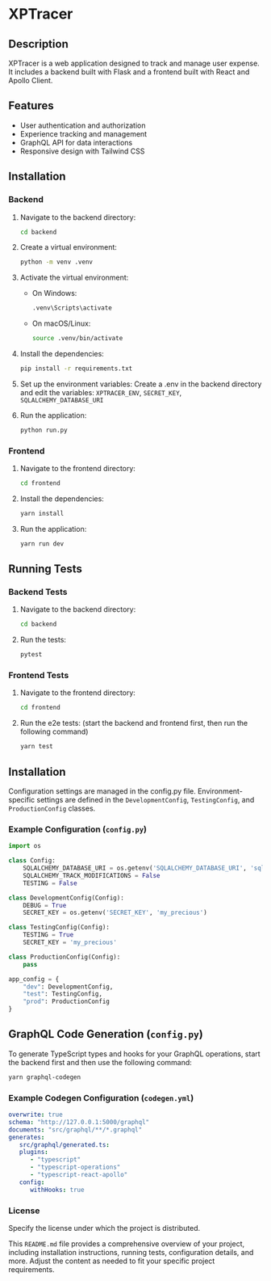 # XPTracer

## Description
XPTracer is a web application designed to track and manage user expense. It includes a backend built with Flask and a frontend built with React and Apollo Client.

## Features
- User authentication and authorization
- Experience tracking and management
- GraphQL API for data interactions
- Responsive design with Tailwind CSS

## Installation

### Backend
1. Navigate to the backend directory:
   ```sh
   cd backend
   ```

2. Create a virtual environment:
   ```sh
   python -m venv .venv
   ```
   
3. Activate the virtual environment:

   * On Windows:  
     ```sh
     .venv\Scripts\activate
     ```
   
   * On macOS/Linux:  
     ```sh
     source .venv/bin/activate
     ```

4. Install the dependencies:
   ```sh
   pip install -r requirements.txt
   ```

5. Set up the environment variables:
   Create a .env in the backend directory and edit the variables: <code>XPTRACER_ENV</code>, <code>SECRET_KEY</code>, <code>SQLALCHEMY_DATABASE_URI</code>

6. Run the application:
   ```sh
   python run.py
   ```
   
### Frontend
1. Navigate to the frontend directory:
   ```sh
   cd frontend
   ```

2. Install the dependencies:
   ```sh
   yarn install
   ```
   
3. Run the application:
   ```sh
   yarn run dev
   ```

## Running Tests
### Backend Tests
1. Navigate to the backend directory:
   ```sh
   cd backend
   ```
   
2. Run the tests:
   ```sh
   pytest
   ```

### Frontend Tests
1. Navigate to the frontend directory:
   ```sh
   cd frontend
   ```

2. Run the e2e tests: (start the backend and frontend first, then run the following command)
   ```sh
   yarn test
   ```

## Installation
   Configuration settings are managed in the config.py file. Environment-specific settings are defined in the <code>DevelopmentConfig</code>, <code>TestingConfig</code>, and <code>ProductionConfig</code> classes.

### Example Configuration (<code>config.py</code>)
   ```python
   import os

   class Config:
       SQLALCHEMY_DATABASE_URI = os.getenv('SQLALCHEMY_DATABASE_URI', 'sqlite:///:memory:')
       SQLALCHEMY_TRACK_MODIFICATIONS = False
       TESTING = False

   class DevelopmentConfig(Config):
       DEBUG = True
       SECRET_KEY = os.getenv('SECRET_KEY', 'my_precious')

   class TestingConfig(Config):
       TESTING = True
       SECRET_KEY = 'my_precious'

   class ProductionConfig(Config):
       pass

   app_config = {
       "dev": DevelopmentConfig,
       "test": TestingConfig,
       "prod": ProductionConfig
   }
   ```

## GraphQL Code Generation (<code>config.py</code>)
   To generate TypeScript types and hooks for your GraphQL operations, start the backend first and then use the following command:
   ```sh
   yarn graphql-codegen
   ```

### Example Codegen Configuration (<code>codegen.yml</code>)
   ```yml
   overwrite: true
   schema: "http://127.0.0.1:5000/graphql"
   documents: "src/graphql/**/*.graphql"
   generates:
      src/graphql/generated.ts:
      plugins:
         - "typescript"
         - "typescript-operations"
         - "typescript-react-apollo"
      config:
         withHooks: true
   ```

### License
   Specify the license under which the project is distributed.
    
   This `README.md` file provides a comprehensive overview of your project, including installation instructions, running tests, configuration details, and more. Adjust the content as needed to fit your specific project requirements.